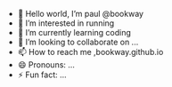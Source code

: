 - 👋 Hello world, I’m paul @bookway
- 👀 I’m interested in running
- 🌱 I’m currently learning coding
- 💞️ I’m looking to collaborate on ...
- 📫 How to reach me ,bookway.github.io
- 😄 Pronouns: ...
- ⚡ Fun fact: ...

<!---
bookway/bookway is a ✨ special ✨ repository because its `README.md` (this file) appears on your GitHub profile.
You can click the Preview link to take a look at your changes.
--->
